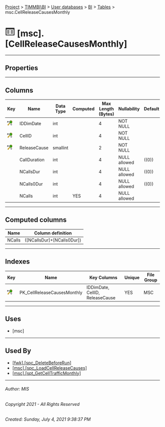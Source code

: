 #### 

[Project](../../../../index.md) > [TIMMBI\\BI](../../../index.md) > [User databases](../../index.md) > [BI](../index.md) > [Tables](Tables.md) > msc.CellReleaseCausesMonthly

# ![Tables](../../../../Images/Table32.png) [msc].[CellReleaseCausesMonthly]

---

## <a name="#properties"></a>Properties



---

## <a name="#columns"></a>Columns

| Key | Name | Data Type | Computed | Max Length (Bytes) | Nullability | Default |
|---|---|---|---|---|---|---|
| [![Cluster Primary Key PK_CellReleaseCausesMonthly: IDDimDate\CellID\ReleaseCause](../../../../Images/pkcluster.png)](#indexes) | IDDimDate | int |  | 4 | NOT NULL |  |
| [![Cluster Primary Key PK_CellReleaseCausesMonthly: IDDimDate\CellID\ReleaseCause](../../../../Images/pkcluster.png)](#indexes) | CellID | int |  | 4 | NOT NULL |  |
| [![Cluster Primary Key PK_CellReleaseCausesMonthly: IDDimDate\CellID\ReleaseCause](../../../../Images/pkcluster.png)](#indexes) | ReleaseCause | smallint |  | 2 | NOT NULL |  |
|  | CallDuration | int |  | 4 | NULL allowed | ((0)) |
|  | NCallsDur | int |  | 4 | NULL allowed | ((0)) |
|  | NCalls0Dur | int |  | 4 | NULL allowed | ((0)) |
|  | NCalls | int | YES | 4 | NULL allowed |  |


---

## <a name="#computedcolumns"></a>Computed columns

| Name | Column definition |
|---|---|
| NCalls | ([NCallsDur]+[NCalls0Dur]) |


---

## <a name="#indexes"></a>Indexes

| Key | Name | Key Columns | Unique | File Group |
|---|---|---|---|---|
| [![Cluster Primary Key PK_CellReleaseCausesMonthly: IDDimDate\CellID\ReleaseCause](../../../../Images/pkcluster.png)](#indexes) | PK_CellReleaseCausesMonthly | IDDimDate, CellID, ReleaseCause | YES | MSC |


---

## <a name="#uses"></a>Uses

* [msc]


---

## <a name="#usedby"></a>Used By

* [[fwk].[spc_DeleteBeforeRun]](../Programmability/Stored_Procedures/spc_DeleteBeforeRun.md)
* [[msc].[spc_LoadCellReleaseCauses]](../Programmability/Stored_Procedures/spc_LoadCellReleaseCauses.md)
* [[msc].[spt_GetCellTrafficMonthly]](../Programmability/Stored_Procedures/spt_GetCellTrafficMonthly.md)


---

###### Author:  MIS

###### Copyright 2021 - All Rights Reserved

###### Created: Sunday, July 4, 2021 9:38:37 PM

